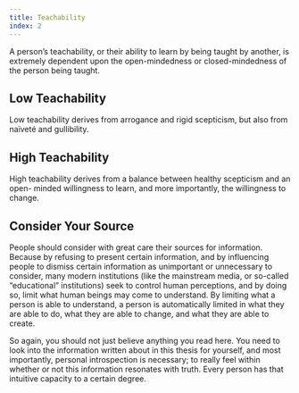 ```yaml
---
title: Teachability
index: 2
---
```


<span class="desc">
A person’s teachability, or their ability to learn by being taught by another, is extremely dependent upon the open-mindedness or closed-mindedness of the person being taught.
</span>

## Low Teachability
Low teachability derives from arrogance and rigid scepticism, but also from naïveté and gullibility.

## High Teachability
High teachability derives from a balance between healthy scepticism and an open- minded willingness to learn, and more importantly, the willingness to change.

## Consider Your Source
People should consider with great care their sources for information. Because by refusing to present certain information, and by influencing people to dismiss certain information as unimportant or unnecessary to consider, many modern institutions (like the mainstream media, or so-called “educational” institutions) seek to control human perceptions, and by doing so, limit what human beings may come to understand. By limiting what a person is able to understand, a person is automatically limited in what they are able to do, what they are able to change, and what they are able to create.

So again, you should not just believe anything you read here.
You need to look into the information written about in this thesis for yourself, and most importantly, personal  introspection is necessary; to really feel within whether or not this information resonates with  truth. Every person has that intuitive capacity to a certain degree.